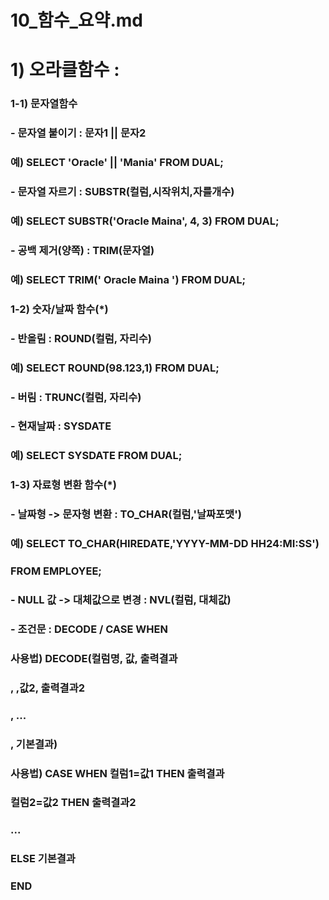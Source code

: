 # 10_함수_요약.md
# 1) 오라클함수 : 
###  1-1) 문자열함수
###      - 문자열 붙이기 : 문자1 || 문자2 
###       예) SELECT 'Oracle' || 'Mania' FROM DUAL;
###      - 문자열 자르기 : SUBSTR(컬럼,시작위치,자를개수)
###       예) SELECT SUBSTR('Oracle Maina', 4, 3) FROM DUAL;
###      - 공백 제거(양쪽)  : TRIM(문자열)
###       예) SELECT TRIM('  Oracle Maina  ') FROM DUAL;

###  1-2) 숫자/날짜 함수(*)
###     - 반올림   : ROUND(컬럼, 자리수) 
###       예) SELECT ROUND(98.123,1) FROM DUAL;
###     - 버림     : TRUNC(컬럼, 자리수)
###     - 현재날짜 : SYSDATE
###       예) SELECT SYSDATE FROM DUAL;

###  1-3) 자료형 변환 함수(*)
###      - 날짜형 -> 문자형 변환 : TO_CHAR(컬럼,'날짜포맷')
###       예) SELECT TO_CHAR(HIREDATE,'YYYY-MM-DD HH24:MI:SS') 
###           FROM EMPLOYEE;
###      - NULL 값 -> 대체값으로 변경 : NVL(컬럼, 대체값)
###      - 조건문 : DECODE / CASE WHEN 
### 사용법) DECODE(컬럼명, 값, 출력결과
###                ,         ,값2, 출력결과2
###                , ...
###                , 기본결과)

### 사용법) CASE WHEN 컬럼1=값1 THEN 출력결과
###                   컬럼2=값2 THEN 출력결과2
###                   ...
###                   ELSE 기본결과
###         END 










